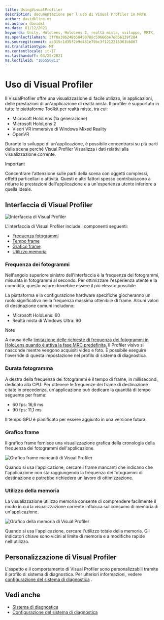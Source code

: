 ```yaml
---
title: UsingVisualProfiler
description: documentazione per l'uso di Visual Profiler in MRTK
author: davidkline-ms
ms.author: davidkl
ms.date: 01/12/2021
keywords: Unity, HoloLens, HoloLens 2, realtà mista, sviluppo, MRTK,
ms.openlocfilehash: 3ff0a386248b50458788c59666be7e056139f284
ms.sourcegitcommit: ac315c1d35f2b9c431e79bc3f1212215301bb867
ms.translationtype: MT
ms.contentlocale: it-IT
ms.lasthandoff: 03/25/2021
ms.locfileid: "105550811"
---
```

# <a name="using-the-visual-profiler"></a>Uso di Visual Profiler

Il VisualProfiler offre una visualizzazione di facile utilizzo, in applicazioni, delle prestazioni di un'applicazione di realtà mista. Il profiler è supportato in tutte le piattaforme Toolkit per realtà miste, tra cui:

- Microsoft HoloLens (1a generazione)
- Microsoft HoloLens 2
- Visori VR immersive di Windows Mixed Reality
- OpenVR

Durante lo sviluppo di un'applicazione, è possibile concentrarsi su più parti della scena perché Visual Profiler Visualizza i dati relativi alla visualizzazione corrente.

> [!IMPORTANT]
> Concentrare l'attenzione sulle parti della scena con oggetti complessi, effetti particellari o attività. Questi e altri fattori spesso contribuiscono a ridurre le prestazioni dell'applicazione e a un'esperienza utente inferiore a quella ideale.

## <a name="visual-profiler-interface"></a>Interfaccia di Visual Profiler

![Interfaccia di Visual Profiler](../images/diagnostics/VisualProfiler.png)

L'interfaccia di Visual Profiler include i componenti seguenti:

- [Frequenza fotogrammi](#frame-rate)
- [Tempo frame](#frame-time)
- [Grafico frame](#frame-graph)
- [Utilizzo memoria](#memory-utilization)

### <a name="frame-rate"></a>Frequenza dei fotogrammi

Nell'angolo superiore sinistro dell'interfaccia è la frequenza dei fotogrammi, misurata in fotogrammi al secondo. Per ottimizzare l'esperienza utente e la comodità, questo valore dovrebbe essere il più elevato possibile.

La piattaforma e la configurazione hardware specifiche giocheranno un ruolo significativo nella frequenza massima ottenibile di frame. Alcuni valori di destinazione comuni includono:

- Microsoft HoloLens: 60
- Realtà mista di Windows Ultra: 90

> [!NOTE]
> A causa della [limitazione delle richieste di frequenza dei fotogrammi in HoloLens quando è attiva la fase MRC predefinita](/windows/mixed-reality/mixed-reality-capture-for-developers#what-to-expect-when-mrc-is-enabled-on-hololens), il Profiler visivo si nasconde mentre vengono acquisiti video e foto. È possibile eseguire l'override di questa impostazione nel profilo di sistema di diagnostica.

### <a name="frame-time"></a>Durata fotogramma

A destra della frequenza dei fotogrammi è il tempo di frame, in millisecondi, dedicato alla CPU. Per ottenere le frequenze dei frame di destinazione citate in precedenza, un'applicazione può dedicare la quantità di tempo seguente per frame:

- 60 fps: 16,6 ms
- 90 fps: 11,1 ms

Il tempo GPU è pianificato per essere aggiunto in una versione futura.

### <a name="frame-graph"></a>Grafico frame

Il grafico frame fornisce una visualizzazione grafica della cronologia della frequenza dei fotogrammi dell'applicazione.

![Grafico frame mancanti di Visual Profiler](../images/diagnostics/VisualProfilerMissedFrames.png)

Quando si usa l'applicazione, cercare i frame mancanti che indicano che l'applicazione non sta raggiungendo la frequenza dei fotogrammi di destinazione e potrebbe richiedere un lavoro di ottimizzazione.

### <a name="memory-utilization"></a>Utilizzo della memoria

La visualizzazione utilizzo memoria consente di comprendere facilmente il modo in cui la visualizzazione corrente influisca sul consumo di memoria di un'applicazione.

![Grafico della memoria di Visual Profiler](../images/diagnostics/VisualProfilerMemory.png)

Quando si usa l'applicazione, cercare l'utilizzo totale della memoria. Gli indicatori chiave sono vicini al limite di memoria e a modifiche rapide nell'utilizzo.

## <a name="customizing-the-visual-profiler"></a>Personalizzazione di Visual Profiler

L'aspetto e il comportamento di Visual Profiler sono personalizzabili tramite il profilo di sistema di diagnostica. Per ulteriori informazioni, vedere [configurazione del sistema di diagnostica](configuring-diagnostics.md) .

## <a name="see-also"></a>Vedi anche

- [Sistema di diagnostica](diagnostics-system-getting-started.md)
- [Configurazione del sistema di diagnostica](configuring-diagnostics.md)